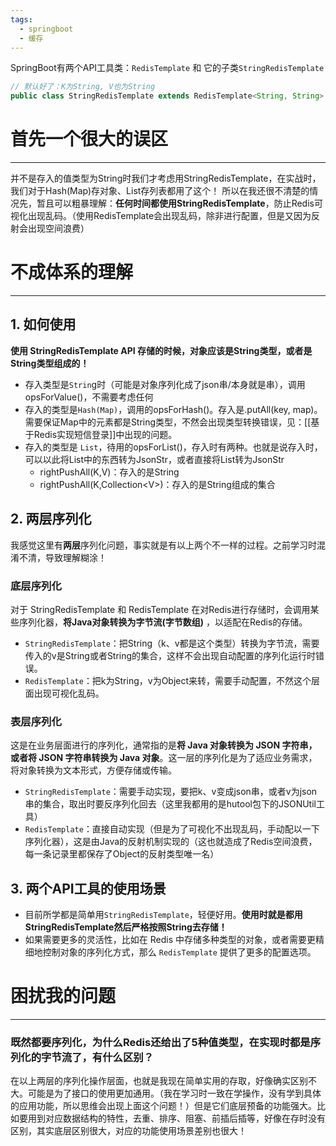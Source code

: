 ```yaml
---
tags:
  - springboot
  - 缓存
---
```

SpringBoot有两个API工具类：`RedisTemplate` 和 它的子类`StringRedisTemplate`
```java
// 默认好了：K为String, V也为String
public class StringRedisTemplate extends RedisTemplate<String, String> 
```
# 首先一个很大的误区
---
并不是存入的值类型为String时我们才考虑用StringRedisTemplate，在实战时，我们对于Hash(Map)存对象、List存列表都用了这个！
所以在我还很不清楚的情况先，暂且可以粗暴理解：**任何时间都使用StringRedisTemplate**，防止Redis可视化出现乱码。（使用RedisTemplate会出现乱码，除非进行配置，但是又因为反射会出现空间浪费）
# 不成体系的理解
---


## 1. 如何使用
**使用 StringRedisTemplate API 存储的时候，对象应该是String类型，或者是String类型组成的！**
- 存入类型是`Strin`g时（可能是对象序列化成了json串/本身就是串），调用opsForValue()，不需要考虑任何
- 存入的类型是`Hash(Map)`，调用的opsForHash()。存入是.putAll(key, map)。需要保证Map中的元素都是String类型，不然会出现类型转换错误，见：[[基于Redis实现短信登录]]中出现的问题。
- 存入的类型是 `List`，待用的opsForList()，存入时有两种。也就是说存入时，可以以此将List中的东西转为JsonStr，或者直接将List转为JsonStr
	- rightPushAll(K,V)：存入的是String
	- rightPushAll(K,Collection\<V\>)：存入的是String组成的集合

## 2. 两层序列化
我感觉这里有**两层**序列化问题，事实就是有以上两个不一样的过程。之前学习时混淆不清，导致理解糊涂！
### 底层序列化
对于 StringRedisTemplate 和 RedisTemplate 在对Redis进行存储时，会调用某些序列化器，**将Java对象转换为字节流(字节数组)** ，以适配在Redis的存储。
- `StringRedisTemplate`：把String（k、v都是这个类型）转换为字节流，需要传入的v是String或者String的集合，这样不会出现自动配置的序列化运行时错误。
- `RedisTemplate`：把k为String，v为Object来转，需要手动配置，不然这个层面出现可视化乱码。
### 表层序列化
这是在业务层面进行的序列化，通常指的是**将 Java 对象转换为 JSON 字符串，或者将 JSON 字符串转换为 Java 对象**。这一层的序列化是为了适应业务需求，将对象转换为文本形式，方便存储或传输。
- `StringRedisTemplate`：需要手动实现，要把k、v变成json串，或者v为json串的集合，取出时要反序列化回去（这里我都用的是hutool包下的JSONUtil工具）
- `RedisTemplate`：直接自动实现（但是为了可视化不出现乱码，手动配以一下序列化器），这是由Java的反射机制实现的（这也就造成了Redis空间浪费，每一条记录里都保存了Object的反射类型唯一名）



## 3. 两个API工具的使用场景
- 目前所学都是简单用`StringRedisTemplate`，轻便好用。**使用时就是都用StringRedisTemplate然后严格按照String去存储！**
- 如果需要更多的灵活性，比如在 Redis 中存储多种类型的对象，或者需要更精细地控制对象的序列化方式，那么 `RedisTemplate` 提供了更多的配置选项。
# 困扰我的问题
---
### 既然都要序列化，为什么Redis还给出了5种值类型，在实现时都是序列化的字节流了，有什么区别？
在以上两层的序列化操作层面，也就是我现在简单实用的存取，好像确实区别不大。可能是为了接口的使用更加通用。（我在学习时一致在学操作，没有学到具体的应用功能，所以思维会出现上面这个问题！）但是它们底层预备的功能强大。比如要用到对应数据结构的特性，去重、排序、阻塞、前插后插等，好像在存时没有区别，其实底层区别很大，对应的功能使用场景差别也很大！